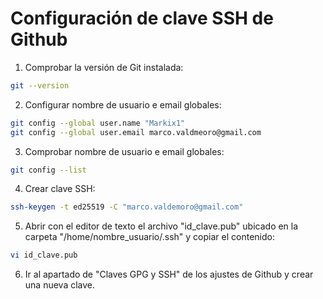 # Configuración de clave SSH de Github

1. Comprobar la versión de Git instalada:
```sh
git --version
```
2. Configurar nombre de usuario e email globales:
```sh
git config --global user.name "Markix1"
git config --global user.email marco.valdmeoro@gmail.com
```

3. Comprobar nombre de usuario e email globales:
```sh
git config --list
```
4. Crear clave SSH:
```sh
ssh-keygen -t ed25519 -C "marco.valdemoro@gmail.com"
```

5. Abrir con el editor de texto el archivo "id_clave.pub" ubicado en la carpeta "/home/nombre_usuario/.ssh" y copiar el contenido:
```sh
vi id_clave.pub
```

6. Ir al apartado de "Claves GPG y SSH" de los ajustes de Github y crear una nueva clave.
